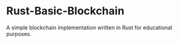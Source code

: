 # Rust-Basic-Blockchain
A simple blockchain implementation written in Rust for educational purposes.
